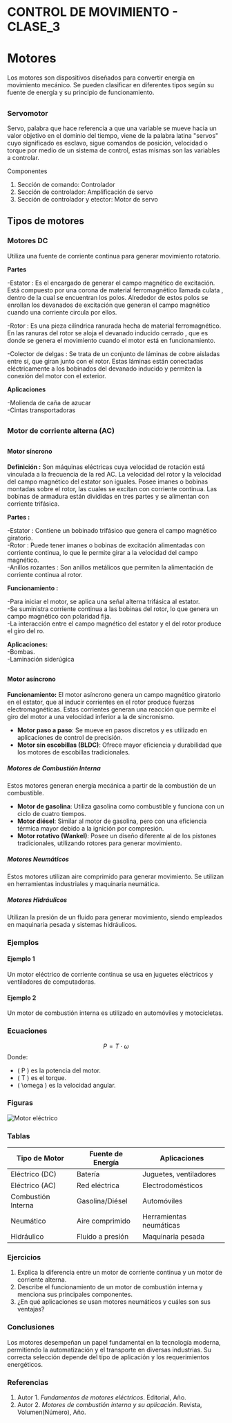 # CONTROL DE MOVIMIENTO - CLASE_3
# Motores

Los motores son dispositivos diseñados para convertir energía en movimiento mecánico. Se pueden clasificar en diferentes tipos según su fuente de energía y su principio de funcionamiento.
##
### Servomotor
Servo, palabra que hace referencia a que una variable se mueve hacia un valor objetivo en el dominio del tiempo, viene de la palabra latina "servos" cuyo significado es esclavo, sigue comandos de posición, velocidad o torque por medio de un sistema de control, estas mismas son las variables a controlar.  

Componentes
1. Sección de comando: Controlador
2. Sección de controlador: Amplificación de servo
3. Sección de controlador y etector: Motor de servo
##
## Tipos de motores
### Motores DC
Utiliza una fuente de corriente continua para generar movimiento rotatorio.

**Partes**  

-Estator : Es el encargado de generar el campo magnético de excitación. Está compuesto por una corona de material ferromagnético llamada culata , dentro de la cual se encuentran los polos. Alrededor de estos polos se enrollan los devanados de excitación que generan el campo magnético cuando una corriente circula por ellos.

-Rotor : Es una pieza cilíndrica ranurada hecha de material ferromagnético. En las ranuras del rotor se aloja el devanado inducido cerrado , que es donde se genera el movimiento cuando el motor está en funcionamiento.  

-Colector de delgas : Se trata de un conjunto de láminas de cobre aisladas entre sí, que giran junto con el rotor. Estas láminas están conectadas eléctricamente a los bobinados del devanado inducido y permiten la conexión del motor con el exterior.

**Aplicaciones**

-Molienda de caña de azucar  
-Cintas transportadoras 

##

### Motor de corriente alterna (AC) 
##
#### Motor síncrono  

**Definición :** Son máquinas eléctricas cuya velocidad de rotación está vinculada a la frecuencia de la red AC. La velocidad del rotor y la velocidad del campo magnético del estator son iguales. Posee imanes o bobinas montadas sobre el rotor, las cuales se excitan con corriente continua. Las bobinas de armadura están divididas en tres partes y se alimentan con corriente trifásica.

**Partes :**   

-Estator : Contiene un bobinado trifásico que genera el campo magnético giratorio.   
-Rotor : Puede tener imanes o bobinas de excitación alimentadas con corriente continua, lo que le permite girar a la velocidad del campo magnético.  
-Anillos rozantes : Son anillos metálicos que permiten la alimentación de corriente continua al rotor.  

**Funcionamiento :**

-Para iniciar el motor, se aplica una señal alterna trifásica al estator.  
-Se suministra corriente continua a las bobinas del rotor, lo que genera un campo magnético con polaridad fija.  
-La interacción entre el campo magnético del estator y el del rotor produce el giro del ro.  

**Aplicaciones:**  
-Bombas.  
-Laminación siderúgica
##
#### Motor asíncrono  

**Funcionamiento:** El motor asíncrono genera un campo magnético giratorio en el estator, que al inducir corrientes en el rotor produce fuerzas electromagnéticas. Estas corrientes generan una reacción que permite el giro del motor a una velocidad inferior a la de sincronismo.
- **Motor paso a paso**: Se mueve en pasos discretos y es utilizado en aplicaciones de control de precisión.
- **Motor sin escobillas (BLDC)**: Ofrece mayor eficiencia y durabilidad que los motores de escobillas tradicionales.

##### Motores de Combustión Interna
Estos motores generan energía mecánica a partir de la combustión de un combustible.
- **Motor de gasolina**: Utiliza gasolina como combustible y funciona con un ciclo de cuatro tiempos.
- **Motor diésel**: Similar al motor de gasolina, pero con una eficiencia térmica mayor debido a la ignición por compresión.
- **Motor rotativo (Wankel)**: Posee un diseño diferente al de los pistones tradicionales, utilizando rotores para generar movimiento.

##### Motores Neumáticos
Estos motores utilizan aire comprimido para generar movimiento. Se utilizan en herramientas industriales y maquinaria neumática.

##### Motores Hidráulicos
Utilizan la presión de un fluido para generar movimiento, siendo empleados en maquinaria pesada y sistemas hidráulicos.

### Ejemplos
#### Ejemplo 1
Un motor eléctrico de corriente continua se usa en juguetes eléctricos y ventiladores de computadoras.

#### Ejemplo 2
Un motor de combustión interna es utilizado en automóviles y motocicletas.

### Ecuaciones
$$
P = T \cdot \omega
$$
Donde:
- \( P \) es la potencia del motor.
- \( T \) es el torque.
- \( \omega \) es la velocidad angular.

### Figuras
![Motor eléctrico](ruta/de/la/imagen_motor.png)

### Tablas
| Tipo de Motor | Fuente de Energía | Aplicaciones |
|--------------|-----------------|--------------|
| Eléctrico (DC) | Batería | Juguetes, ventiladores |
| Eléctrico (AC) | Red eléctrica | Electrodomésticos |
| Combustión Interna | Gasolina/Diésel | Automóviles |
| Neumático | Aire comprimido | Herramientas neumáticas |
| Hidráulico | Fluido a presión | Maquinaria pesada |

### Ejercicios
1. Explica la diferencia entre un motor de corriente continua y un motor de corriente alterna.
2. Describe el funcionamiento de un motor de combustión interna y menciona sus principales componentes.
3. ¿En qué aplicaciones se usan motores neumáticos y cuáles son sus ventajas?

### Conclusiones
Los motores desempeñan un papel fundamental en la tecnología moderna, permitiendo la automatización y el transporte en diversas industrias. Su correcta selección depende del tipo de aplicación y los requerimientos energéticos.

### Referencias
1. Autor 1. *Fundamentos de motores eléctricos*. Editorial, Año.
2. Autor 2. *Motores de combustión interna y su aplicación*. Revista, Volumen(Número), Año.
